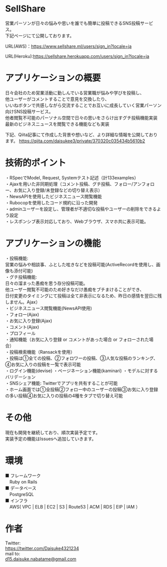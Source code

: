 # SellShare
営業パーソンが日々の悩みや思いを誰でも簡単に投稿できるSNS投稿サービス。  
下記ページにて公開しております。  

URL(AWS)：https://www.sellshare.ml/users/sign_in?locale=ja

URL(Heroku):https://sellshare.herokuapp.com/users/sign_in?locale=ja

# アプリケーションの概要  
日々会社のため営業活動に勤しんでいる営業職が悩みや学びを投稿し、  
他ユーザーがコメントすることで意見を交換したり、  
いいねボタンで共感しながら交流することでお互いに成長していく営業パーソン向けSNS投稿サービス。  
他者閲覧不可能のパーソナル空間で日々の思いをさらけ出すグチ投稿機能実装  
最新のビジネスニュースを閲覧できる機能なども実装

下記、Qiita記事にて作成した背景や想いなど、より詳細な情報を公開しております。
https://qiita.com/daisukee3/private/370320c035434b5610b2

# 技術的ポイント
・RSpecでModel, Request, Systemテスト記述（計133examples）  
・Ajaxを用いた非同期処理（コメント投稿、グチ投稿、フォロー/アンフォロー、お気に入り登録/未登録などの切り替え表示）  
・NewsAPIを使用したビジネスニュース閲覧機能  
・Rubocopを使用したコード規約に沿った開発  
・adminユーザーを設定し、管理者が不適切な投稿やユーザーの削除をできるよう設定  
・レスポンシブ表示対応しており、Webブラウザ、スマホ共に表示可能。 

# アプリケーションの機能  
・投稿機能:  
 営業の悩みや相談事、ふとした呟きなどを投稿可能(ActiveRecordを使用し、画像も添付可能)  
・グチ投稿機能:  
 日々の溜まった愚痴を思う存分投稿可能。  
 他ユーザー閲覧不可能のため好きなだけ愚痴をブチまけることができ、  
 日付変更のタイミングにて投稿は全て非表示になるため、昨日の感情を翌日に残しません。Ajax）  
・ビジネスニュース閲覧機能(NewsAPI使用)  
・フォロー(Ajax)  
・お気に入り登録(Ajax)  
・コメント(Ajax)  
・プロフィール  
・通知機能（お気に入り登録 or コメントがあった場合 or フォローされた場合）  
・投稿検索機能（Ransackを使用）  
・投稿は①全ての投稿、②フォロワーの投稿、③人気な投稿のランキング、④お気に入りの投稿を一覧で表示可能  
・ログイン機能(devise)
・ページネーション機能(kaminari)
・モデルに対するバリデーション  
・SNSシェア機能: Twitterでアプリを共有することが可能  
・ホーム画面では①全投稿②フォロー中のユーザーの投稿③お気に入り登録の多い投稿④お気に入りの投稿の4種をタブで切り替え可能

# その他  
現在も開発を継続しており、順次実装予定です。  
実装予定の機能はIssuesへ追加していきます。  

# 環境  
■ フレームワーク  
　Ruby on Rails  
■ データベース  
　PostgreSQL  
■ インフラ  
　AWS( VPC | ELB | EC2 | S3 | Route53 | ACM | RDS | EIP | IAM ）  
 
# 作者   
Twitter:  
<https://twitter.com/Daisuke4321234>  
mail to:  
d15.daisuke.nabatame@gmail.com  
